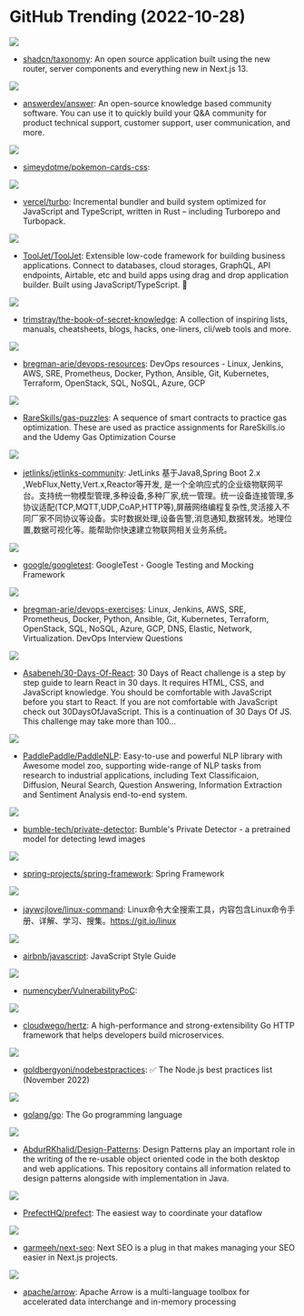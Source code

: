 # GitHub Trending (2022-10-28)

![](https://img.shields.io/badge/TypeScript-New%20152-green?style=flat-square&logo=appveyor)
- [shadcn/taxonomy](https://github.com/shadcn/taxonomy): An open source application built using the new router, server components and everything new in Next.js 13.

![](https://img.shields.io/badge/Go-New%20722-green?style=flat-square&logo=appveyor)
- [answerdev/answer](https://github.com/answerdev/answer): An open-source knowledge based community software. You can use it to quickly build your Q&A community for product technical support, customer support, user communication, and more.

![](https://img.shields.io/badge/CSS-New%20485-green?style=flat-square&logo=appveyor)
- [simeydotme/pokemon-cards-css](https://github.com/simeydotme/pokemon-cards-css): 

![](https://img.shields.io/badge/Rust-New%201-green?style=flat-square&logo=appveyor)
- [vercel/turbo](https://github.com/vercel/turbo): Incremental bundler and build system optimized for JavaScript and TypeScript, written in Rust – including Turborepo and Turbopack.

![](https://img.shields.io/badge/JavaScript-New%2043-green?style=flat-square&logo=appveyor)
- [ToolJet/ToolJet](https://github.com/ToolJet/ToolJet): Extensible low-code framework for building business applications. Connect to databases, cloud storages, GraphQL, API endpoints, Airtable, etc and build apps using drag and drop application builder. Built using JavaScript/TypeScript. 🚀

![](https://img.shields.io/badge/none-New%20120-green?style=flat-square&logo=appveyor)
- [trimstray/the-book-of-secret-knowledge](https://github.com/trimstray/the-book-of-secret-knowledge): A collection of inspiring lists, manuals, cheatsheets, blogs, hacks, one-liners, cli/web tools and more.

![](https://img.shields.io/badge/Groovy-New%2022-green?style=flat-square&logo=appveyor)
- [bregman-arie/devops-resources](https://github.com/bregman-arie/devops-resources): DevOps resources - Linux, Jenkins, AWS, SRE, Prometheus, Docker, Python, Ansible, Git, Kubernetes, Terraform, OpenStack, SQL, NoSQL, Azure, GCP

![](https://img.shields.io/badge/JavaScript-New%2011-green?style=flat-square&logo=appveyor)
- [RareSkills/gas-puzzles](https://github.com/RareSkills/gas-puzzles): A sequence of smart contracts to practice gas optimization. These are used as practice assignments for RareSkills.io and the Udemy Gas Optimization Course

![](https://img.shields.io/badge/Java-New%2025-green?style=flat-square&logo=appveyor)
- [jetlinks/jetlinks-community](https://github.com/jetlinks/jetlinks-community): JetLinks 基于Java8,Spring Boot 2.x ,WebFlux,Netty,Vert.x,Reactor等开发, 是一个全响应式的企业级物联网平台。支持统一物模型管理,多种设备,多种厂家,统一管理。统一设备连接管理,多协议适配(TCP,MQTT,UDP,CoAP,HTTP等),屏蔽网络编程复杂性,灵活接入不同厂家不同协议等设备。实时数据处理,设备告警,消息通知,数据转发。地理位置,数据可视化等。能帮助你快速建立物联网相关业务系统。

![](https://img.shields.io/badge/C%2B%2B-New%2015-green?style=flat-square&logo=appveyor)
- [google/googletest](https://github.com/google/googletest): GoogleTest - Google Testing and Mocking Framework

![](https://img.shields.io/badge/Python-New%2096-green?style=flat-square&logo=appveyor)
- [bregman-arie/devops-exercises](https://github.com/bregman-arie/devops-exercises): Linux, Jenkins, AWS, SRE, Prometheus, Docker, Python, Ansible, Git, Kubernetes, Terraform, OpenStack, SQL, NoSQL, Azure, GCP, DNS, Elastic, Network, Virtualization. DevOps Interview Questions

![](https://img.shields.io/badge/JavaScript-New%2036-green?style=flat-square&logo=appveyor)
- [Asabeneh/30-Days-Of-React](https://github.com/Asabeneh/30-Days-Of-React): 30 Days of React challenge is a step by step guide to learn React in 30 days. It requires HTML, CSS, and JavaScript knowledge. You should be comfortable with JavaScript before you start to React. If you are not comfortable with JavaScript check out 30DaysOfJavaScript. This is a continuation of 30 Days Of JS. This challenge may take more than 100…

![](https://img.shields.io/badge/Python-New%2029-green?style=flat-square&logo=appveyor)
- [PaddlePaddle/PaddleNLP](https://github.com/PaddlePaddle/PaddleNLP): Easy-to-use and powerful NLP library with Awesome model zoo, supporting wide-range of NLP tasks from research to industrial applications, including Text Classificaion, Diffusion, Neural Search, Question Answering, Information Extraction and Sentiment Analysis end-to-end system.

![](https://img.shields.io/badge/Python-New%20121-green?style=flat-square&logo=appveyor)
- [bumble-tech/private-detector](https://github.com/bumble-tech/private-detector): Bumble's Private Detector - a pretrained model for detecting lewd images

![](https://img.shields.io/badge/Java-New%2022-green?style=flat-square&logo=appveyor)
- [spring-projects/spring-framework](https://github.com/spring-projects/spring-framework): Spring Framework

![](https://img.shields.io/badge/Markdown-New%2067-green?style=flat-square&logo=appveyor)
- [jaywcjlove/linux-command](https://github.com/jaywcjlove/linux-command): Linux命令大全搜索工具，内容包含Linux命令手册、详解、学习、搜集。https://git.io/linux

![](https://img.shields.io/badge/JavaScript-New%2039-green?style=flat-square&logo=appveyor)
- [airbnb/javascript](https://github.com/airbnb/javascript): JavaScript Style Guide

![](https://img.shields.io/badge/C%2B%2B-New%2019-green?style=flat-square&logo=appveyor)
- [numencyber/VulnerabilityPoC](https://github.com/numencyber/VulnerabilityPoC): 

![](https://img.shields.io/badge/Go-New%20134-green?style=flat-square&logo=appveyor)
- [cloudwego/hertz](https://github.com/cloudwego/hertz): A high-performance and strong-extensibility Go HTTP framework that helps developers build microservices.

![](https://img.shields.io/badge/JavaScript-New%2046-green?style=flat-square&logo=appveyor)
- [goldbergyoni/nodebestpractices](https://github.com/goldbergyoni/nodebestpractices): ✅ The Node.js best practices list (November 2022)

![](https://img.shields.io/badge/Go-New%2070-green?style=flat-square&logo=appveyor)
- [golang/go](https://github.com/golang/go): The Go programming language

![](https://img.shields.io/badge/Java-New%2066-green?style=flat-square&logo=appveyor)
- [AbdurRKhalid/Design-Patterns](https://github.com/AbdurRKhalid/Design-Patterns): Design Patterns play an important role in the writing of the re-usable object oriented code in the both desktop and web applications. This repository contains all information related to design patterns alongside with implementation in Java.

![](https://img.shields.io/badge/Python-New%2011-green?style=flat-square&logo=appveyor)
- [PrefectHQ/prefect](https://github.com/PrefectHQ/prefect): The easiest way to coordinate your dataflow

![](https://img.shields.io/badge/JavaScript-New%2020-green?style=flat-square&logo=appveyor)
- [garmeeh/next-seo](https://github.com/garmeeh/next-seo): Next SEO is a plug in that makes managing your SEO easier in Next.js projects.

![](https://img.shields.io/badge/C%2B%2B-New%2011-green?style=flat-square&logo=appveyor)
- [apache/arrow](https://github.com/apache/arrow): Apache Arrow is a multi-language toolbox for accelerated data interchange and in-memory processing

